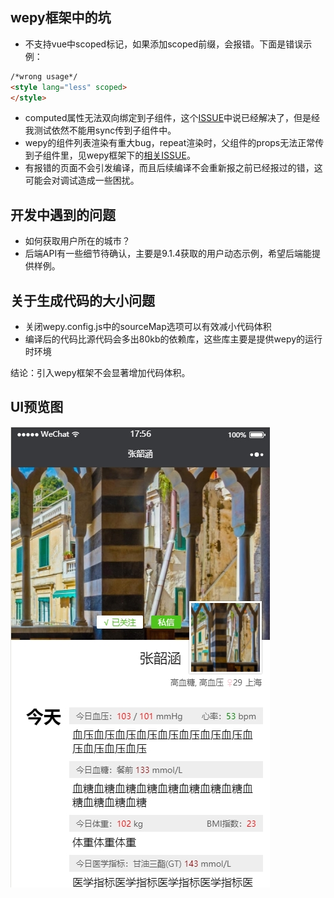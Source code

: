## wepy框架中的坑

- 不支持vue中scoped标记，如果添加scoped前缀，会报错。下面是错误示例：
```html
/*wrong usage*/
<style lang="less" scoped> 
</style>
```
- computed属性无法双向绑定到子组件，这个[ISSUE](https://github.com/wepyjs/wepy/issues/300)中说已经解决了，但是经我测试依然不能用sync传到子组件中。
- wepy的组件列表渲染有重大bug，repeat渲染时，父组件的props无法正常传到子组件里，见wepy框架下的[相关ISSUE](https://github.com/wepyjs/wepy/issues/439)。
- 有报错的页面不会引发编译，而且后续编译不会重新报之前已经报过的错，这可能会对调试造成一些困扰。

## 开发中遇到的问题

- 如何获取用户所在的城市？
- 后端API有一些细节待确认，主要是9.1.4获取的用户动态示例，希望后端能提供样例。

## 关于生成代码的大小问题

- 关闭wepy.config.js中的sourceMap选项可以有效减小代码体积
- 编译后的代码比源代码会多出80kb的依赖库，这些库主要是提供wepy的运行时环境

结论：引入wepy框架不会显著增加代码体积。

## UI预览图
![UI](./preview/1.jpg)